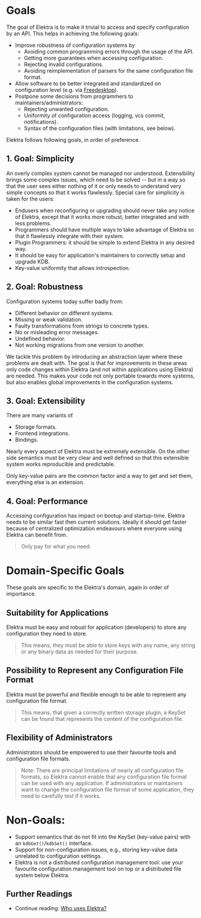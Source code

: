 # Goals

The goal of Elektra is to make it trivial to access and specify configuration by an API.
This helps in achieving the following goals:

- Improve robustness of configuration systems by
  - Avoiding common programming errors through the usage of the API.
  - Getting more guarantees when accessing configuration.
  - Rejecting invalid configurations.
  - Avoiding reimplementation of parsers for the same configuration file format.
- Allow software to be better integrated and standardized on configuration level
  (e.g. via [Freedesktop](https://www.freedesktop.org)).
- Postpone some decisions from programmers to maintainers/administrators:
  - Rejecting unwanted configuration.
  - Uniformity of configuration access (logging, vcs commit, notifications).
  - Syntax of the configuration files (with limitations, see below).

Elektra follows following goals, in order of preference.

## 1. Goal: Simplicity

An overly complex system cannot be managed nor understood.
Extensibility brings some complex issues,
which need to be solved -- but in a way so that the user
sees either nothing of it or only needs to understand very
simple concepts so that it works flawlessly.
Special care for simplicity is taken for the users:

- Endusers when reconfiguring or upgrading
  should never take any notice of Elektra, except that
  it works more robust, better integrated and with less problems.
- Programmers should have multiple ways to take advantage of
  Elektra so that it flawlessly integrate with their system.
- Plugin Programmers: it should be simple to extend Elektra
  in any desired way.
- It should be easy for application's maintainers to correctly
  setup and upgrade KDB.
- Key-value uniformity that allows introspection.

## 2. Goal: Robustness

Configuration systems today suffer badly from:

- Different behavior on different systems.
- Missing or weak validation.
- Faulty transformations from strings to concrete types.
- No or misleading error messages.
- Undefined behavior.
- Not working migrations from one version to another.

We tackle this problem by introducing an abstraction layer where
these problems are dealt with. The goal is that for improvements in these areas only
code changes within Elektra (and not within applications using
Elektra) are needed. This makes your code not only portable towards more systems,
but also enables global improvements in the configuration systems.

## 3. Goal: Extensibility

There are many variants of

- Storage formats.
- Frontend integrations.
- Bindings.

Nearly every aspect of Elektra must be extremely extensible.
On the other side semantics must be very clear and well defined
so that this extensible system works reproducible and predictable.

Only key-value pairs are the common factor and a way to get and set
them, everything else is an extension.

## 4. Goal: Performance

Accessing configuration has impact on bootup and startup-time.
Elektra needs to be similar fast then current solutions.
Ideally it should get faster because of centralized optimization
endeavours where everyone using Elektra can benefit from.

> Only pay for what you need.


# Domain-Specific Goals

These goals are specific to the Elektra's domain, again in order of importance.

## Suitability for Applications

Elektra must be easy and robust for application (developers) to store any configuration they
need to store.

> This means, they must be able to store keys with any name, any string or any binary data
> as needed for their purpose.

## Possibility to Represent any Configuration File Format

Elektra must be powerful and flexible enough to be able to represent any configuration file
format.

> This means, that given a correctly written storage plugin, a KeySet can be found
> that represents the content of the configuration file.

## Flexibility of Administrators

Administrators should be empowered to use their favourite tools and configuration file formats.

> Note:
> There are principal limitations of nearly all configuration file formats, so Elektra cannot
> enable that any configuration file format can be used with any application.
> If administrators or maintainers want to change the configuration file format of some application,
> they need to carefully test if it works.

# Non-Goals:

- Support semantics that do not fit into the KeySet (key-value pairs) with an `kdbGet()`/`kdbSet()` interface.
- Support for non-configuration issues, e.g., storing key-value data unrelated to configuration settings.
- Elektra is not a distributed configuration management tool:
  use your favourite configuration management tool on top or a distributed file system below Elektra.

## Further Readings

- Continue reading: [Who uses Elektra?](WHO.md)
